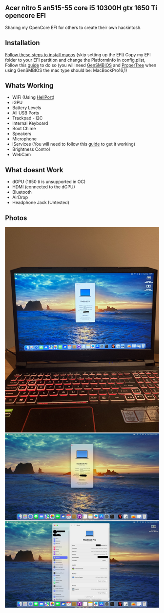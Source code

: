 ## Acer nitro 5 an515-55 core i5 10300H gtx 1650 Ti opencore EFI

Sharing my OpenCore EFI for others to create their own hackintosh.
## Installation

[Follow these steps to install macos](https://dortania.github.io/OpenCore-Install-Guide/installer-guide/windows-install.html#downloading-macos) (skip setting up the EFI) Copy my EFI folder to your EFI partition and change the PlatformInfo in config.plist, Follow this [guide](https://dortania.github.io/OpenCore-Install-Guide/config.plist/comet-lake.html#platforminfo) to do so (you will need [GenSMBIOS](https://github.com/corpnewt/GenSMBIOS) and [ProperTree](https://github.com/corpnewt/ProperTree) when using GenSMBIOS the mac type should be: MacBookPro16,1)

## Whats Working

- WiFi (Using [HeliPort](https://openintelwireless.github.io/HeliPort/))
- iGPU
- Battery Levels
- All USB Ports
- Trackpad - I2C
- Internal Keyboard
- Boot Chime
- Speakers
- Microphone
- iServices (You will need to follow this [guide](https://dortania.github.io/OpenCore-Post-Install/universal/iservices.html#using-gensmbios) to get it working)
- Brightness Control
- WebCam
## What doesnt Work

- dGPU (1650 ti is unsupported in OC)
- HDMI (connected to the dGPU)
- Bluetooth
- AirDrop
- Headphone Jack (Untested)

## Photos

![Image 1](/img/1.jpeg)
![Image 2](/img/2.jpeg)
![Image 3](/img/3.jpeg)